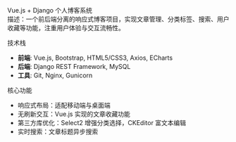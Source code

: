 Vue.js + Django 个人博客系统  
描述：一个前后端分离的响应式博客项目，实现文章管理、分类标签、搜索、用户收藏等功能，注重用户体验与交互流畅性。

技术栈  
- **前端**: Vue.js, Bootstrap, HTML5/CSS3, Axios, ECharts  
- **后端**: Django REST Framework, MySQL  
- **工具**: Git, Nginx, Gunicorn

核心功能  
- 响应式布局：适配移动端与桌面端  
- 无刷新交互：Vue.js 实现的文章收藏功能 
- 第三方库优化：Select2 增强分类选择，CKEditor 富文本编辑  
- 实时搜索：文章标题异步搜索

